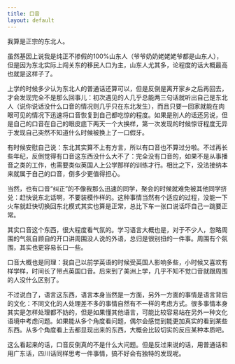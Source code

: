 ```yaml
---
title: 口音
layout: default
---
```


我算是正宗的东北人。

虽然基因上说我是纯正不掺假的100%山东人（爷爷奶奶姥姥姥爷都是山东人），但是因为东北实际上闯关东的移民人口为主，山东人尤其多，论程度的话大概最高也就是这样子了。

上学的时候多少认为东北人的普通话还算可以，但是反倒是离开家乡之后再回去，才会发现完全不是那么回事儿：初次遇见的人几乎总能两三句话就听出自己是东北人（说你说话没什么口音的情况则几乎只在东北发生），而且只要一回家就能在肉眼可见的情况下迅速将口音恢复到自己都吃惊的程度。如果是别人的话还另说，但是自己的口音在自己的眼皮底下两天一个大换样，第一次发现的时候惊讶程度无异于发现自己突然不知道什么时候被换上了一口假牙。

有时候安慰自己说：东北其实算不上有方言，所以有口音也不算过分啦。不过再长些年纪，反倒觉得有口音这东西没什么大不了：完全没有口音的，如果不是从事播音之类的工作，也需要类似英国人上公学那样的训练才行。相比之下，没法接纳本来就属于自己的口音，倒多少更值得担心。

当然，也有口音“纠正”的不像我那么迅速的同学，聚会的时候就难免被其他同学挤兑：赶快说东北话啊，不要装模作样的。这种事情当然有个适应的过程，没能一下火车就赶快切换回东北模式其实也算是正常，总比下车一张口说话吓自己一跳要正常。

其实口音这个东西，很大程度看气氛的。学习语言大概也是，对于不少人，忽略周围的气氛自顾自的开口讲周围没人说的外语，总归是很别扭的一件事。周围有个氛围，其实也更容易长口一些。

口音大概也是同理：我自己以前学英语的时候受英国人影响多些，小时候又喜欢有样学样，时间长了带点英国口音。后来到了美洲上学，几乎不知不觉口音就跟周围的人没什么区别了。

不过说白了，语言这东西，语言本身当然是一方面，另外一方面的事情是语言背后的文化：不同文化的人处理差不多的事情自然有不一样的考虑方式。很多事情本身其实是怎样处理都不妨的，但是如果懂其他语言，可能比较容易站在另外一种文化语境中考虑问题。如果能从多个角度看问题，偶尔会感觉到能更加真实的看到某些东西。从多个角度看上去都显现出来的东西，大概会比较切实的反应某种本质吧。

这么看起来的话，口音反倒真的不是什么大问题。但是反过来说的话，用普通话和用广东话，四川话同样思考一件事情，搞不好会有独特的发现呢。
